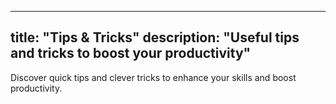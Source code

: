 
---
title: "Tips & Tricks"
description: "Useful tips and tricks to boost your productivity"
---

Discover quick tips and clever tricks to enhance your skills and boost productivity.
